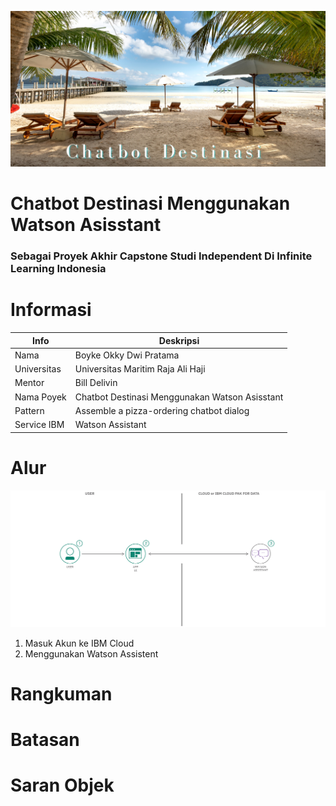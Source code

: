 
![Poster](https://github.com/BOYKE09/Project-capstone-IL/blob/main/Poster%20Kalsifikasi%20Gambar%20Resto%20(1).png)
# Chatbot Destinasi Menggunakan Watson Asisstant 
### Sebagai Proyek Akhir Capstone Studi Independent Di Infinite Learning Indonesia

# Informasi
| Info | Deskripsi           |
|---|------|
| Nama      |Boyke Okky Dwi Pratama        |
| Universitas     | Universitas Maritim Raja Ali Haji          |
| Mentor   | Bill Delivin  |
| Nama Poyek   | Chatbot Destinasi Menggunakan Watson Asisstant  |
| Pattern   |   Assemble a pizza-ordering chatbot dialog          |
| Service IBM | Watson Assistant |

# Alur
![Poster](https://github.com/BOYKE09/Project-capstone-IL/blob/main/pattern.png)
1. Masuk Akun ke IBM Cloud
2. Menggunakan Watson Assistent

# Rangkuman


# Batasan

# Saran Objek

#
